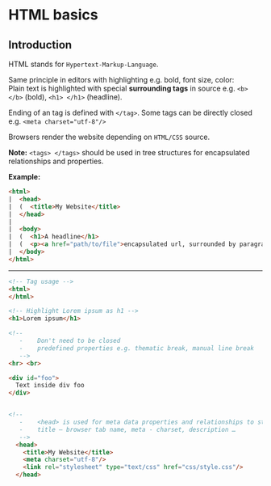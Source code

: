 # HTML basics

## Introduction
HTML stands for ```Hypertext-Markup-Language```.

Same principle in editors with highlighting e.g. bold, font size, color:  
Plain text is highlighted with special **surrounding tags** in source e.g. ```<b> </b>``` (bold), ```<h1> </h1>``` (headline).

Ending of an tag is defined with ```</tag>```. Some tags can be directly closed e.g. ```<meta charset="utf-8"/>```

Browsers render the website depending on ```HTML/CSS``` source.

**Note:** ```<tags> </tags>``` should be used in tree structures for encapsulated relationships and properties.

**Example:**

```HTML
<html>
|  <head>
|  (  <title>My Website</title>
|  </head>
|
|  <body>
|  (  <h1>A headline</h1>
|  (  <p><a href="path/to/file">encapsulated url, surrounded by paragraph</a></p>
|  </body>
</html>
```

<hr>

```HTML
<!-- Tag usage -->
<html>
</html>

<!-- Highlight Lorem ipsum as h1 -->
<h1>Lorem ipsum</h1>

<!--
   -    Don't need to be closed
   -    predefined properties e.g. thematic break, manual line break
   -->
<hr> <br>

<div id="foo">
  Text inside div foo
</div>


<!--
   -    <head> is used for meta data properties and relationships to stylesheets and scripts
   -    title – browser tab name, meta - charset, description …
   -->
  <head>
    <title>My Website</title>
    <meta charset="utf-8"/>
    <link rel="stylesheet" type="text/css" href="css/style.css"/>
  </head>
```
